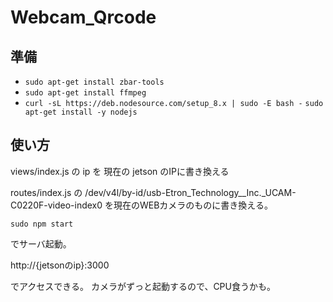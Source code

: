 # Webcam_Qrcode


## 準備
- `sudo apt-get install zbar-tools`
- `sudo apt-get install ffmpeg`
- `curl -sL https://deb.nodesource.com/setup_8.x | sudo -E bash -`
`sudo apt-get install -y nodejs`


## 使い方
views/index.js の ip を 現在の jetson のIPに書き換える  

routes/index.js の /dev/v4l/by-id/usb-Etron_Technology__Inc._UCAM-C0220F-video-index0 を現在のWEBカメラのものに書き換える。  

```
sudo npm start
```

でサーバ起動。

http://{jetsonのip}:3000

でアクセスできる。
カメラがずっと起動するので、CPU食うかも。